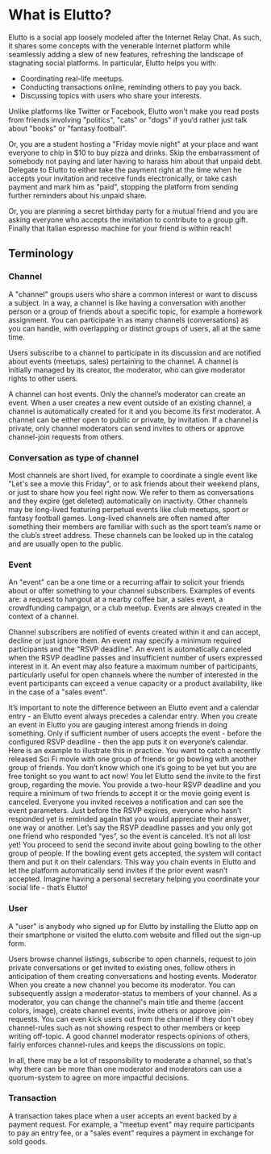# What is Elutto?
Elutto is a social app loosely modeled after the Internet Relay Chat.  As such, it shares some concepts with the venerable Internet platform while seamlessly adding a slew of new features, refreshing the landscape of stagnating social platforms.  In particular, Elutto helps you with:

  * Coordinating real-life meetups.
  * Conducting transactions online, reminding others to pay you back.
  * Discussing topics with users who share your interests.
	
Unlike platforms like Twitter or Facebook, Elutto won't make you read posts from friends involving "politics", "cats" or "dogs" if you‘d rather just talk about "books" or "fantasy football".

Or, you are a student hosting a "Friday movie night" at your place and want everyone to chip in $10 to buy pizza and drinks. Skip the embarrassment of somebody not paying and later having to harass him about that unpaid debt. Delegate to Elutto to either take the payment right at the time when he accepts your invitation and receive funds electronically, or take cash payment and mark him as "paid", stopping the platform from sending further reminders about his unpaid share.

Or, you are planning a secret birthday party for a mutual friend and you are asking everyone who accepts the invitation to contribute to a group gift. Finally that Italian espresso machine for your friend is within reach!

## Terminology

### Channel
A "channel" groups users who share a common interest or want to discuss a subject.  In a way, a channel is like having a conversation with another person or a group of friends about a specific topic, for example a homework assignment. You can participate in as many channels (conversations) as you can handle, with overlapping or distinct groups of users, all at the same time.

Users subscribe to a channel to participate in its discussion and are notified about events (meetups, sales) pertaining to the channel. A channel is initially managed by its creator, the moderator, who can give moderator rights to other users.

A channel can host events. Only the channel’s moderator can create an event. When a user creates a new event outside of an existing channel, a channel is automatically created for it and you become its first moderator. A channel can be either open to public or private, by invitation. If a channel is private, only channel moderators can send invites to others or approve channel-join requests from others.

### Conversation as type of channel
Most channels are short lived, for example to coordinate a single event like "Let's see a movie this Friday", or to ask friends about their weekend plans, or just to share how you feel right now. We refer to them as conversations and they expire (get deleted) automatically on inactivity. Other channels may be long-lived featuring perpetual events like club meetups, sport or fantasy football games. Long-lived channels are often named after something their members are familiar with such as the sport team’s name or the club’s street address. These channels can be looked up in the catalog and are usually open to the public.

### Event
An "event" can be a one time or a recurring affair to solicit your friends about or offer something to your channel subscribers.  Examples of events are: a request to hangout at a nearby coffee bar, a sales event, a crowdfunding campaign, or a club meetup. Events are always created in the context of a channel. 

Channel subscribers are notified of events created within it and can accept, decline or just ignore them.  An event may specify a minimum required participants and the "RSVP deadline".  An event is automatically canceled when the RSVP deadline passes and insufficient number of users expressed interest in it. An event may also feature a maximum number of participants, particularly useful for open channels where the number of interested in the event participants can exceed a venue capacity or a product availability, like in the case of a "sales event". 

It’s important to note the difference between an Elutto event and a calendar entry - an Elutto event always precedes a calendar entry. When you create an event in Elutto you are gauging interest among friends in doing something. Only if sufficient number of users accepts the event - before the configured RSVP deadline - then the app puts it on everyone’s calendar. Here is an example to illustrate this in practice. You want to catch a recently released Sci Fi movie with one group of friends or go bowling with another group of friends. You don’t know which one it’s going to be yet but you are free tonight so you want to act now!  You let Elutto send the invite to the first group, regarding the movie. You provide a two-hour RSVP deadline and you require a minimum of two friends to accept it or the movie going event is canceled. Everyone you invited receives a notification and can see the event parameters. Just before the RSVP expires, everyone who hasn’t responded yet is reminded again that you would appreciate their answer, one way or another. Let’s say the RSVP deadline passes and you only got one friend who responded “yes”, so the event is canceled. It’s not all lost yet! You proceed to send the second invite about going bowling to the other group of people. If the bowling event gets accepted, the system will contact them and put it on their calendars. This way you chain events in Elutto and let the platform automatically send invites if the prior event wasn’t accepted. Imagine having a personal secretary helping you coordinate your social life - that’s Elutto!

### User
A "user" is anybody who signed up for Elutto by installing the Elutto app on their smartphone or visited the elutto.com website and filled out the sign-up form.

Users browse channel listings, subscribe to open channels, request to join private conversations or get invited to existing ones, follow others in anticipation of them creating conversations and hosting events.
Moderator
When you create a new channel you become its moderator. You can subsequently assign a moderator-status to members of your channel.  As a moderator, you can change the channel's main title and theme (accent colors, image), create channel events, invite others or approve join-requests. You can even kick users out from the channel if they don't obey channel-rules such as not showing respect to other members or keep writing off-topic. A good channel moderator respects opinions of others, fairly enforces channel-rules and keeps the discussions on topic.

In all, there may be a lot of responsibility to moderate a channel, so that's why there can be more than one moderator and moderators can use a quorum-system to agree on more impactful decisions.
### Transaction
A transaction takes place when a user accepts an event backed by a payment request. For example, a "meetup event" may require participants to pay an entry fee, or a "sales event" requires a payment in exchange for sold goods.
